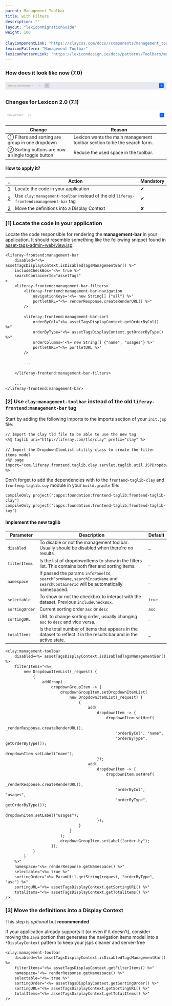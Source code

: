 ```yaml
---
parent: Management Toolbar
title: with Filters
description: ""
layout: "lexiconMigrationGuide"
weight: 100

clayComponentLink: "https://claycss.com/docs//components/management_toolbar.html"
lexiconPattern: "Management Toolbar"
lexiconPatternLink: "https://lexicondesign.io/docs/patterns/Toolbars/management_bar.html"
---
```


<article id="before-after">

### How does it look like now (7.0)

<img class="img img-thumbnail" src="/images/lexiconMigration/management_toolbar_filter_items_old.png">

### Changes for Lexicon 2.0 (7.1)

<img class="img img-thumbnail" src="/images/lexiconMigration/management_toolbar_filter_items_new.png">

Change | Reason
--- | ---
① Filters and sorting are group in one dropdown | Lexicon wants the main management toolbar section to be the search form.
② Sorting buttons are now a single toggle button | Reduce the used space in the toolbar.

</article>

<article id="management-toolbar-with-creation-menu">

#### How to apply it?

_ | Action | Mandatory
--- | --- | ---
[1](#step-1) | Locate the code in your application | ✔
[2](#step-2) | Use `clay:management-toolbar` instead of the old `liferay-frontend:management-bar` tag | ✔
[2](#step-3) | Move the definitions into a Display Context | ✘

### [1] Locate the code in your application <a id="step-1"></a>

Locate the code responsible for rendering the **management-bar** in your application. It should resemble something like the following snippet found in [asset-tags-admin-web/view.jsp](https://github.com/liferay/liferay-portal/blob/fe9dfcc0275660a0fe9aafb50ae6b169236f67cf/modules/apps/web-experience/asset/asset-tags-admin-web/src/main/resources/META-INF/resources/view.jsp#L28):

```text/html
<liferay-frontend:management-bar
	disabled="<%= assetTagsDisplayContext.isDisabledTagsManagementBar() %>"
	includeCheckBox="<%= true %>"
	searchContainerId="assetTags"
>
	<liferay-frontend:management-bar-filters>
		<liferay-frontend:management-bar-navigation
			navigationKeys='<%= new String[] {"all"} %>'
			portletURL="<%= renderResponse.createRenderURL() %>"
		/>

		<liferay-frontend:management-bar-sort
			orderByCol="<%= assetTagsDisplayContext.getOrderByCol() %>"
			orderByType="<%= assetTagsDisplayContext.getOrderByType() %>"
			orderColumns='<%= new String[] {"name", "usages"} %>'
			portletURL="<%= portletURL %>"
		/>

        ...

	</liferay-frontend:management-bar-filters>

    ...
</liferay-frontend:management-bar>
```

### [2] Use `clay:management-toolbar` instead of the old `liferay-frontend:management-bar` tag <a id="step-2"></a>

Start by adding the following imports to the imports section of your `init.jsp` file:

```text/html
// Import the clay tld file to be able to use the new tag
<%@ taglib uri="http://liferay.com/tld/clay" prefix="clay" %>

// Import the DropdownItemList utility class to create the filter items model
<%@ page import="com.liferay.frontend.taglib.clay.servlet.taglib.util.JSPDropdownItemList" %>
```

Don't forget to add the dependencies with to the `frontend-taglib-clay` and `fronteng.taglib.soy` module in your `build.gradle` file:

```text/html
compileOnly project(":apps:foundation:frontend-taglib:frontend-taglib-clay")
compileOnly project(":apps:foundation:frontend-taglib:frontend-taglib-soy")
```

#### Implement the new taglib

Parameter | Description | Default
--- | --- | ---
`disabled` | To disable or not the management toolbar. Usually should be disabled when there're no results | _
`filterItems` | Is the list of dropdownItems to show in the filters list. This contains both fiter and sorting items. | _
`namespace` | If passed the params `infoPanelId`, `searchFormName`, `searchInputName` and `searchContainerId` will be automatically namespaced. | _
`selectable` | To show or not the checkbox to interact with the dataset. Previous `includeCheckBox`. | `true`
`sortingOrder` | Current sorting order `asc` or `desc` | `asc`
`sortingURL` | URL to change sorting order, usually changing `asc` to `desc` and vice versa. | _
`totalItems` | Is the total number of items that appears in the dataset to reflect it in the results bar and in the active state. | _

```text/html
<clay:management-toolbar
    disabled=<%= assetTagsDisplayContext.isDisabledTagsManagementBar() %>
	filterItems="<%=
        new DropdownItemList(_request) {
			{
				addGroup(
					dropdownGroupItem -> {
						dropdownGroupItem.setDropdownItemList(
							new DropdownItemList(_request) {
								{
									add(
										dropdownItem -> {
											dropdownItem.setHref(
												_renderResponse.createRenderURL(),
                                                "orderByCol", "name",
                                                "orderByType", getOrderByType());
											dropdownItem.setLabel("name");
										});
									add(
										dropdownItem -> {
											dropdownItem.setHref(
												_renderResponse.createRenderURL(),
                                                "orderByCol", "usages",
                                                "orderByType", getOrderByType());
											dropdownItem.setLabel("usages");
										});
								}
							}
						);
						dropdownGroupItem.setLabel("order-by");
					});
			}
		}
    %>"
	namespace="<%= renderResponse.getNamespace() %>"
    selectable="<%= true %>"
	sortingOrder="<%= ParamUtil.getString(request, "orderByType", "asc") %>"
	sortingURL="<%= assetTagsDisplayContext.getSortingURL() %>"
	totalItems="<%= assetTagsDisplayContext.getTotalItems() %>"
/>
```

### [3] Move the definitions into a Display Context <a id="step-3"></a>

<div class="alert alert-info">This step is <em>optional</em> but <strong>recommended</strong></div>

If your application already supports it (or even if it doesn't), consider moving the `Java` portion that generates the navigation items model into a `*DisplayContext` pattern to keep your jsps cleaner and server-free

```text/html
<clay:management-toolbar
    disabled=<%= assetTagsDisplayContext.isDisabledTagsManagementBar() %>
	filterItems="<%= assetTagsDisplayContext.getFilterItems() %>"
	namespace="<%= renderResponse.getNamespace() %>"
    selectable="<%= true %>"
	sortingOrder="<%= assetTagsDisplayContext.getSortingOrder() %>"
	sortingURL="<%= assetTagsDisplayContext.getSortingURL() %>"
	totalItems="<%= assetTagsDisplayContext.getTotalItems() %>"
/>
```
</article>